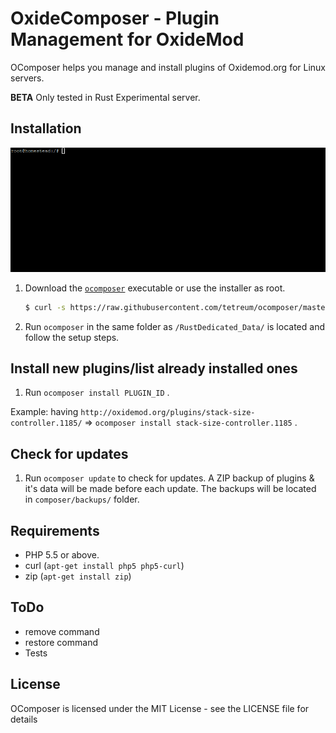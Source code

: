OxideComposer - Plugin Management for OxideMod
========================================

OComposer helps you manage and install plugins of Oxidemod.org for Linux servers.

**BETA** Only tested in Rust Experimental server.

Installation
--------------------

![Ocomposer](https://raw.githubusercontent.com/tetreum/ocomposer/master/screenshots/ocomposer.gif)

1.  Download the [`ocomposer`](https://raw.githubusercontent.com/tetreum/ocomposer/master/compiled/installer) executable or use the installer as root.

    ``` sh
    $ curl -s https://raw.githubusercontent.com/tetreum/ocomposer/master/compiled/installer | bash
    ```
2. Run `ocomposer` in the same folder as `/RustDedicated_Data/` is located and follow the setup steps.


Install new plugins/list already installed ones
------------

1. Run `ocomposer install PLUGIN_ID` . 

Example: having `http://oxidemod.org/plugins/stack-size-controller.1185/` => `ocomposer install stack-size-controller.1185` .

Check for updates
------------

1. Run `ocomposer update` to check for updates. A ZIP backup of plugins & it's data will be made before each update. The backups will be located in `composer/backups/` folder.

Requirements
------------

- PHP 5.5 or above.
- curl (`apt-get install php5 php5-curl`)
- zip (`apt-get install zip`)


ToDo
------------
- remove command
- restore command
- Tests

License
-------

OComposer is licensed under the MIT License - see the LICENSE file for details

